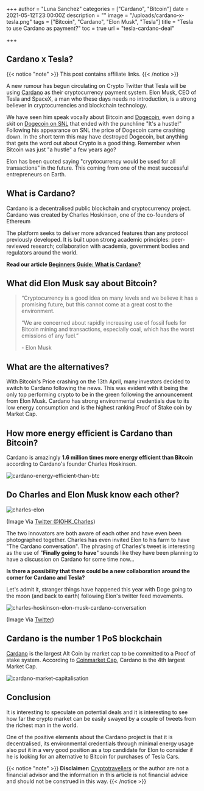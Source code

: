 +++
author = "Luna Sanchez"
categories = ["Cardano", "Bitcoin"]
date = 2021-05-12T23:00:00Z
description = ""
image = "/uploads/cardano-x-tesla.png"
tags = ["Bitcoin", "Cardano", "Elon Musk", "Tesla"]
title = "Tesla to use Cardano as payment?"
toc = true
url = "tesla-cardano-deal"

+++
## Cardano x Tesla?

{{< notice "note" >}} This post contains affiliate links. {{< /notice >}}

A new rumour has begun circulating on Crypto Twitter that Tesla will be using [Cardano](/link/buy-cardano) as their cryptocurrency payment system. Elon Musk, CEO of Tesla and SpaceX, a man who these days needs no introduction, is a strong believer in cryptocurrencies and blockchain technology.

We have seen him speak vocally about Bitcoin and [Dogecoin](/link/buy-dogecoin), even doing a skit on [Dogecoin on SNL](https://www.bloomberg.com/opinion/articles/2021-05-10/dogecoin-and-elon-musk-on-snl-it-s-a-hustle-but-it-s-the-people-s-hustle) that ended with the punchline "It's a hustle!"  Following his appearance on SNL the price of Dogecoin came crashing down.  In the short term this may have destroyed Dogecoin, but anything that gets the word out about Crypto is a good thing.  Remember when Bitcoin was just "a hustle" a few years ago?

Elon has been quoted saying "cryptocurrency would be used for all transactions" in the future. This coming from one of the most successful entrepreneurs on Earth.

## What is Cardano?

Cardano is a decentralised public blockchain and cryptocurrency project. Cardano was created by Charles Hoskinson, one of the co-founders of Ethereum

The platform seeks to deliver more advanced features than any protocol previously developed. It is built upon strong academic principles: peer-reviewed research; collaboration with academia, government bodies and regulators around the world.

**Read our article** [**Beginners Guide: What is Cardano?**](https://cryptotravellers.com/what-is-cardano-ada-beginners-guide/)

## What did Elon Musk say about Bitcoin?

> “Cryptocurrency is a good idea on many levels and we believe it has a promising future, but this cannot come at a great cost to the environment.
>
> “We are concerned about rapidly increasing use of fossil fuels for Bitcoin mining and transactions, especially coal, which has the worst emissions of any fuel.”
>
> \- Elon Musk

## What are the alternatives?

With Bitcoin's Price crashing on the 13th April, many investors decided to switch to Cardano following the news.  This was evident with it being the only top performing crypto to be in the green following the announcement from Elon Musk.  Cardano has strong environmental credentials due to its low energy consumption and is the highest ranking Proof of Stake coin by Market Cap.

## How more energy efficient is Cardano than Bitcoin?

Cardano is amazingly **1.6 million times more energy efficient than Bitcoin** according to Cardano's founder Charles Hoskinson.

![cardano-energy-efficient-than-btc](/uploads/cardano-ceo-energy-efficient-than-bitcoin.png)

## Do Charles and Elon Musk know each other?

![charles-elon](/uploads/dhcnwy7vqaeh3tv-1.jpg)

(Image Via [Twitter @IOHK_Charles](https://twitter.com/iohk_charles/status/1013494381884551168))

The two innovators are both aware of each other and have even been photographed together. Charles has even invited Elon to his farm to have "The Cardano conversation".  The phrasing of Charles's tweet is interesting as the use of "**Finally going to have**" sounds like they have been planning to have a discussion on Cardano for some time now...

**Is there a possibility that there could be a new collaboration around the corner for Cardano and Tesla?**  

Let's admit it, stranger things have happened this year with Doge going to the moon (and back to earth) following Elon's twitter feed movements.

![charles-hoskinson-elon-musk-cardano-conversation](/uploads/charleshoskinson-cardano-conversation.png)

(Image Via [Twitter](https://twitter.com/IOHK_Charles/status/1392847569961766913))

## Cardano is the number 1 PoS blockchain

[Cardano](/link/buy-cardano) is the largest Alt Coin by market cap to be committed to a Proof of stake system.  According to [Coinmarket Cap](https://coinmarketcap.com/), Cardano is the 4th largest Market Cap.

![cardano-market-capitalisation](/uploads/cardano-4th-market-cap.png)

## Conclusion

It is interesting to speculate on potential deals and it is interesting to see how far the crypto market can be easily swayed by a couple of tweets from the richest man in the world.

One of the positive elements about the Cardano project is that it is decentralised, its environmental credentials through minimal energy usage also put it in a very good position as a top candidate for Elon to consider if he is looking for an alternative to Bitcoin for purchases of Tesla Cars.

{{< notice "note" >}} **Disclaimer:** [Cryptotravellers](https://cryptotravellers.com) or the author are not a financial advisor and the information in this article is not financial advice and should not be construed in this way. {{< /notice >}}